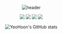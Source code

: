 <div align="center">


![header](https://capsule-render.vercel.app/api?type=waving&color=gradient&height=300&section=header&text=HelloSwift👋&fontSize=70)

<div align="center">
    <p>
    <img src="https://img.shields.io/badge/Apple-000000?style=flat-square&logo=Apple&logoColor=white"/>
    <img src="https://img.shields.io/badge/Xcode-147EFB?style=flat-square&logo=Xcode&logoColor=white"/>
    <img src="https://img.shields.io/badge/SwiftUI-F05138?style=flat-square&logo=swift&logoColor=white"/>
    <img src="https://img.shields.io/badge/UIKit-F05138?style=flat-square&logo=swift&logoColor=white"/>
    </p>

![YeoHoon's GitHub stats](https://github-readme-stats.vercel.app/api?username=jangyeohoon&show_icons=true&theme=gruvbox_light)

</div>
